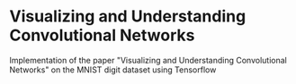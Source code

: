 # Visualizing and Understanding Convolutional Networks
Implementation of the paper "Visualizing and Understanding Convolutional Networks" on the MNIST digit dataset using Tensorflow
